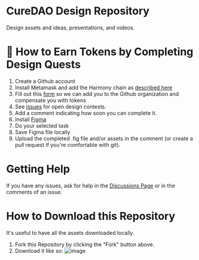 # CureDAO Design Repository
Design assets and ideas, presentations, and videos. 

# 🎁 How to Earn Tokens by Completing Design Quests

1. Create a Github account
2. Install Metamask and add the Harmony chain as [described here](https://app.gitbook.com/o/5VrxfXthJ6nareW3125z/s/ALpB7mDyBf0ce3vSyslF/~/changes/NBBfbuLDGxvuVZxSZeXd/how-to/get-tokens)
3. Fill out this [form](https://notionforms.io/forms/join-curedao) so we can add you to the Github organization and compensate you with tokens
4. See [issues](https://github.com/cure-dao/design/issues) for open design contests. 
5. Add a comment indicating how soon you can complete it. 
6. Install [Figma](https://www.figma.com/downloads/)
7. Do your selected task
8. Save Figma file locally
9. Upload the completed .fig file and/or assets in the comment (or create a pull request if you're comfortable with git). 

# Getting Help
If you have any issues, ask for help in the [Discussions Page](https://github.com/cure-dao/design/discussions) or in the comments of an issue.

# How to Download this Repository

It's useful to have all the assets downloaded locally.  

1. Fork this Repository by clicking the "Fork" button above.
2. Download it like so:
![image](https://user-images.githubusercontent.com/2808553/156827145-935dc080-2b1a-4233-b696-4fec8874e300.png)

